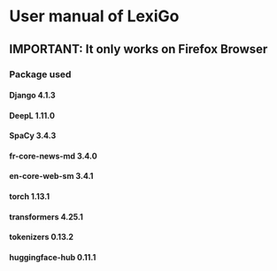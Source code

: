# User manual of LexiGo

## IMPORTANT: It only works on Firefox Browser
### Package used
#### Django 4.1.3
#### DeepL 1.11.0
#### SpaCy 3.4.3
#### fr-core-news-md 3.4.0
#### en-core-web-sm 3.4.1
#### torch 1.13.1
#### transformers 4.25.1
#### tokenizers 0.13.2
#### huggingface-hub 0.11.1
